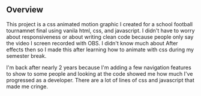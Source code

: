 ## Overview
This project is a css animated motion graphic I created for a school football tournamnet final using vanila html, css, and javascript. I didn't have to worry about responsiveness or about writing clean code because people only say the video I screen recorded with OBS. I didn't know much about After effects then so I made this after learning how to animate with css during my semester break. 

I'm back after nearly 2 years because I'm adding a few navigation features to show to some people and looking at the code showed me how much I've progressed as a developer. There are a lot of lines of css and javascript that made me cringe.
